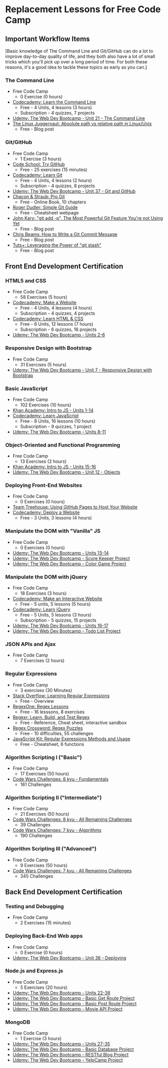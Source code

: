 # Replacement Lessons for Free Code Camp

## Important Workflow Items

[Basic knowledge of The Command Line and Git/GitHub can do a lot to improve day-to-day quality of life, and they both also have a lot of small tricks which you'll pick up over a long period of time. For both these reasons, it's a good idea to tackle these topics as early as you can.]

### The Command Line
*   Free Code Camp
    * 0 Exercise (0 hours)
*   [Codecademy: Learn the Command Line](https://www.codecademy.com/learn/learn-the-command-line)
    * Free - 4 Units, 4 lessons (3 hours)
    * Subscription - 4 quizzes, 7 projects
*   [Udemy: The Web Dev Bootcamp - Unit 21 - The Command Line](https://www.udemy.com/the-web-developer-bootcamp/)
*   [The Linux Juggernaut:
Absolute path vs relative path in Linux/Unix
](http://www.linuxnix.com/abslute-path-vs-relative-path-in-linuxunix/)
    * Free - Blog post

### Git/GitHub
*   Free Code Camp
    * 1 Exercise (3 hours)
*   [Code School: Try GitHub](https://try.github.io/levels/1/challenges/1)
    * Free - 25 exercises (15 minutes)
*   [Codecademy: Learn Git](https://www.codecademy.com/learn/learn-git)
    * Free - 4 Units, 4 lessons (2 hours)
    * Subscription - 4 quizzes, 8 projects
*   [Udemy: The Web Dev Bootcamp - Unit 37 - Git and GitHub](https://www.udemy.com/the-web-developer-bootcamp/)
*   [Chacon & Straub: Pro Git](https://git-scm.com/book/)
    * Free - Online Book, 10 chapters
*   [Roger Dudler: Simple Git Guide](http://rogerdudler.github.io/git-guide/)
    * Free - Cheatsheet webpage
*   [John Kary: "git add -p", The Most Powerful Git Feature You're not Using Yet](http://johnkary.net/blog/git-add-p-the-most-powerful-git-feature-youre-not-using-yet/)
    * Free - Blog post
*   [Chris Beams: How to Write a Git Commit Message](http://chris.beams.io/posts/git-commit/)
    * Free - Blog post
*   [Tuts+: Leveraging the Power of "git stash"](http://code.tutsplus.com/tutorials/quick-tip-leveraging-the-power-of-git-stash--cms-22988)
    * Free - Blog post



## Front End Development Certification

### HTML5 and CSS
*   Free Code Camp
    * 58 Exercises (5 hours)
*   [Codecademy: Make a Website](https://www.codecademy.com/learn/make-a-website)
    * Free - 4 Units, 4 lessons (4 hours)
    * Subscription - 4 quizzes, 4 projects
*   [Codecademy: Learn HTML & CSS](https://www.codecademy.com/learn/web)
    * Free - 6 Units, 12 lessons (7 hours)
    * Subscription - 6 quizzes, 16 projects
*   [Udemy: The Web Dev Bootcamp - Units 2-6](https://www.udemy.com/the-web-developer-bootcamp/)

### Responsive Design with Bootstrap
*   Free Code Camp
    * 31 Exercises (5 hours)
*   [Udemy: The Web Dev Bootcamp - Unit 7 - Responsive Design with Bootstrap](https://www.udemy.com/the-web-developer-bootcamp/)

### Basic JavaScript
*   Free Code Camp
    * 102 Exercises (10 hours)
*   [Khan Academy: Intro to JS - Units 1-14](https://www.khanacademy.org/computing/computer-programming/programming)
*   [Codecademy: Learn JavaScript](https://www.codecademy.com/learn/javascript)
    * Free - 8 Units, 16 lessons (10 hours)
    * Subscription - 9 quizzes, 1 project
*   [Udemy: The Web Dev Bootcamp - Units 8-11](https://www.udemy.com/the-web-developer-bootcamp/)

### Object-Oriented and Functional Programming
*   Free Code Camp
    * 13 Exercises (2 hours)
*   [Khan Academy: Intro to JS - Units 15-16](https://www.khanacademy.org/computing/computer-programming/programming/objects/p/intro-to-objects)
*   [Udemy: The Web Dev Bootcamp - Unit 12 - Objects](https://www.udemy.com/the-web-developer-bootcamp/)

### Deploying Front-End Websites
*   Free Code Camp
    * 0 Exercises (0 hours)
*   [Team Treehouse: Using GitHub Pages to Host Your Website](http://blog.teamtreehouse.com/using-github-pages-to-host-your-website)
*   [Codecademy: Deploy a Website](https://www.codecademy.com/learn/deploy-a-website)
    * Free - 3 Units, 3 lessons (4 hours)

### Manipulate the DOM with "Vanilla" JS
*   Free Code Camp
    * 0 Exercises (0 hours)
*   [Udemy: The Web Dev Bootcamp - Units 13-14](https://www.udemy.com/the-web-developer-bootcamp/)
*   [Udemy: The Web Dev Bootcamp - Score Keeper Project](https://www.udemy.com/the-web-developer-bootcamp/)
*   [Udemy: The Web Dev Bootcamp - Color Game Project](https://www.udemy.com/the-web-developer-bootcamp/)

### Manipulate the DOM with jQuery
*   Free Code Camp
    * 18 Exercises (3 hours)
*   [Codecademy: Make an Interactive Website](https://www.codecademy.com/en/skills/make-an-interactive-website)
    * Free - 5 units, 5 lessons (5 hours)
*   [Codecademy: Learn jQuery](https://www.codecademy.com/learn/jquery)
    * Free - 5 Units, 5 lessons (3 hours)
    * Subscription - 5 quizzes, 15 projects
*   [Udemy: The Web Dev Bootcamp - Units 16-17](https://www.udemy.com/the-web-developer-bootcamp/)
*   [Udemy: The Web Dev Bootcamp - Todo List Project](https://www.udemy.com/the-web-developer-bootcamp/)

### JSON APIs and Ajax
*   Free Code Camp
    * 7 Exercises (2 hours)

### Regular Expressions
*   Free Code Camp
    * 3 exercises (30 Minutes)
*   [Stack Overflow: Learning Regular Expressions](http://stackoverflow.com/questions/4736/learning-regular-expressions)
    * Free - Overview
*   [RegexOne: Regex Lessons](http://regexone.com/)
    * Free - 16 lesssons, 8 exercises
*   [Regexr: Learn, Build, and Test Regex](http://www.regexr.com/)
    * Free - Reference, Cheat sheet, interactive sandbox
*   [Regex Crossword: Regex Puzzles](https://regexcrossword.com/)
    * Free - 10 difficulties, 55 challenges
*   [JavaScript Kit: Regular Expressions Methods and Usage](http://www.javascriptkit.com/javatutors/redev3.shtml)
    * Free - Cheatsheet, 6 functions

### Algorithm Scripting I ("Basic")
*   Free Code Camp
    * 17 Exercises (50 hours)
*   [Code Wars Challenges: 8 kyu - Fundamentals](http://www.codewars.com/kata/search/javascript?beta=false&order_by=popularity+desc&q=&r=-8&tags=Fundamentals&xids=completed)
    * 161 Challenges

### Algorithm Scripting II ("Intermediate")
*   Free Code Camp
    * 21 Exercises (50 hours)
*   [Code Wars Challenges: 8 kyu - All Remaining Challenges](http://www.codewars.com/kata/search/javascript?q=&r[]=-8&xids=completed&beta=false&order_by=popularity+desc)
    * 39 Challenges
*   [Code Wars Challenges: 7 kyu - Algorithms](http://www.codewars.com/kata/search/javascript?beta=false&order_by=popularity+desc&q=&r=-7&tags=Algorithms&xids=completed)
    * 190 Challenges

### Algorithm Scripting III ("Advanced")
*   Free Code Camp
    * 9 Exercises (50 hours)
*   [Code Wars Challenges: 7 kyu - All Remaining Challenges](http://www.codewars.com/kata/search/javascript?beta=false&order_by=popularity+desc&q=&r=-7&tags=&xids=completed)
    * 345 Challenges

## Back End Development Certification

### Testing and Debugging
*   Free Code Camp
    * 2 Exercises (15 minutes)

### Deploying Back-End Web apps
*   Free Code Camp
    * 0 Exercise (0 hours)
*   [Udemy: The Web Dev Bootcamp - Unit 38 - Deploying](https://www.udemy.com/the-web-developer-bootcamp/)

### Node.js and Express.js
*   Free Code Camp
    * 5 Exercises (20 hours)
*   [Udemy: The Web Dev Bootcamp - Units 22-36](https://www.udemy.com/the-web-developer-bootcamp/)
*   [Udemy: The Web Dev Bootcamp - Basic Get Route Project](https://www.udemy.com/the-web-developer-bootcamp/)
*   [Udemy: The Web Dev Bootcamp - Basic Post Route Project](https://www.udemy.com/the-web-developer-bootcamp/)
*   [Udemy: The Web Dev Bootcamp - Movie API Project](https://www.udemy.com/the-web-developer-bootcamp/)

### MongoDB
*   Free Code Camp
    * 1 Exercise (3 hours)
*   [Udemy: The Web Dev Bootcamp - Units 27-35](https://www.udemy.com/the-web-developer-bootcamp/)
*   [Udemy: The Web Dev Bootcamp - Basic Database Project](https://www.udemy.com/the-web-developer-bootcamp/)
*   [Udemy: The Web Dev Bootcamp - RESTful Blog Project](https://www.udemy.com/the-web-developer-bootcamp/)
*   [Udemy: The Web Dev Bootcamp - YelpCamp Project](https://www.udemy.com/the-web-developer-bootcamp/)
